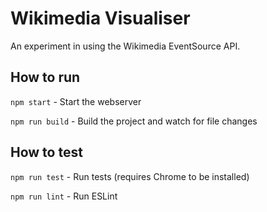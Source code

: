 Wikimedia Visualiser
====

An experiment in using the Wikimedia EventSource API.

How to run
----

`npm start` - Start the webserver

`npm run build` - Build the project and watch for file changes


How to test
----

`npm run test` - Run tests (requires Chrome to be installed)

`npm run lint` - Run ESLint
